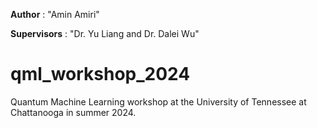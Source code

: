 **Author** : "Amin Amiri"

**Supervisors** : "Dr. Yu Liang and Dr. Dalei Wu"

# qml_workshop_2024
Quantum Machine Learning workshop at the University of Tennessee at Chattanooga in summer 2024.


